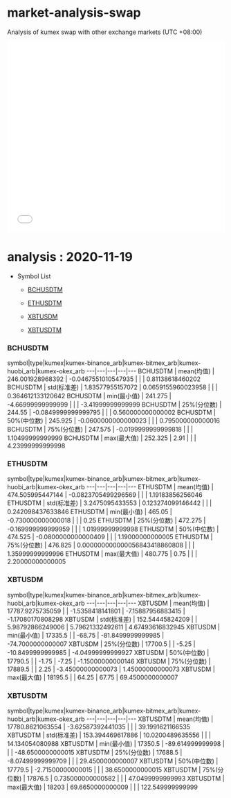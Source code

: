 # market-analysis-swap
Analysis of kumex swap with other exchange markets (UTC +08:00)

<iframe width="100%" height="440" src="./data.html" frameborder="no" border="0" scrolling="no"></iframe>

# analysis : 2020-11-19
* Symbol List

  * [BCHUSDTM](#bchusdtm)

  * [ETHUSDTM](#ethusdtm)

  * [XBTUSDM](#xbtusdm)

  * [XBTUSDTM](#xbtusdtm)


### BCHUSDTM

symbol|type|kumex|kumex-binance_arb|kumex-bitmex_arb|kumex-huobi_arb|kumex-okex_arb
---|---|---|---|---
BCHUSDTM | mean(均值) | 246.001928968392 | -0.0467551010547935 |  |  | 0.81138618460202
BCHUSDTM | std(标准差) | 1.83577955157072 | 0.0659155960023958 |  |  | 0.364612133120642
BCHUSDTM | min(最小值) | 241.275 | -4.66999999999999 |  |  | -3.41999999999999
BCHUSDTM | 25%(分位数) | 244.55 | -0.0849999999999795 |  |  | 0.560000000000002
BCHUSDTM | 50%(中位数) | 245.925 | -0.0600000000000023 |  |  | 0.795000000000016
BCHUSDTM | 75%(分位数) | 247.575 | -0.0199999999999818 |  |  | 1.10499999999999
BCHUSDTM | max(最大值) | 252.325 | 2.91 |  |  | 4.23999999999998


### ETHUSDTM

symbol|type|kumex|kumex-binance_arb|kumex-bitmex_arb|kumex-huobi_arb|kumex-okex_arb
---|---|---|---|---
ETHUSDTM | mean(均值) | 474.505995447144 | -0.0823705499296569 |  |  | 1.19183856256046
ETHUSDTM | std(标准差) | 3.2475095433553 | 0.123274099146442 |  |  | 0.242098437633846
ETHUSDTM | min(最小值) | 465.05 | -0.730000000000018 |  |  | 0.25
ETHUSDTM | 25%(分位数) | 472.275 | -0.169999999999959 |  |  | 1.01999999999998
ETHUSDTM | 50%(中位数) | 474.525 | -0.0800000000000409 |  |  | 1.19000000000005
ETHUSDTM | 75%(分位数) | 476.825 | 0.000000000000056843418860808 |  |  | 1.35999999999996
ETHUSDTM | max(最大值) | 480.775 | 0.75 |  |  | 2.20000000000005


### XBTUSDM

symbol|type|kumex|kumex-binance_arb|kumex-bitmex_arb|kumex-huobi_arb|kumex-okex_arb
---|---|---|---|---
XBTUSDM | mean(均值) | 17787.9275735059 |  | -1.5358418141801 | -7.15887956883415 | -1.17080170808298
XBTUSDM | std(标准差) | 152.54445824209 |  | 5.98792866249006 | 5.79621332492611 | 4.67493616832945
XBTUSDM | min(最小值) | 17335.5 |  | -68.75 | -81.8499999999985 | -74.7000000000007
XBTUSDM | 25%(分位数) | 17700.5 |  | -5.25 | -10.8499999999985 | -4.04999999999927
XBTUSDM | 50%(中位数) | 17790.5 |  | -1.75 | -7.25 | -1.15000000000146
XBTUSDM | 75%(分位数) | 17889.5 |  | 2.25 | -3.45000000000073 | 1.45000000000073
XBTUSDM | max(最大值) | 18195.5 |  | 64.25 | 67.75 | 69.4500000000007


### XBTUSDTM

symbol|type|kumex|kumex-binance_arb|kumex-bitmex_arb|kumex-huobi_arb|kumex-okex_arb
---|---|---|---|---
XBTUSDTM | mean(均值) | 17780.8621063554 | -3.62587392441035 |  |  | 39.1991621166535
XBTUSDTM | std(标准差) | 153.394469617886 | 10.0200489635556 |  |  | 14.134054080988
XBTUSDTM | min(最小值) | 17350.5 | -89.614999999998 |  |  | -48.6500000000015
XBTUSDTM | 25%(分位数) | 17688.5 | -8.07499999999709 |  |  | 29.4500000000007
XBTUSDTM | 50%(中位数) | 17779.5 | -2.71500000000015 |  |  | 38.6500000000015
XBTUSDTM | 75%(分位数) | 17876.5 | 0.735000000000582 |  |  | 47.0499999999993
XBTUSDTM | max(最大值) | 18203 | 69.6650000000009 |  |  | 122.549999999999

